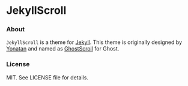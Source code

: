 # JekyllScroll


### About

`JekyllScroll` is a theme for [Jekyll](http://jekyllrb.com). 
This theme is originally designed by [Yonatan](http://grmmph.com/) and named as 
[GhostScroll](http://ghostscroll.grmmph.com) for Ghost. 

### License

MIT. See LICENSE file for details.
